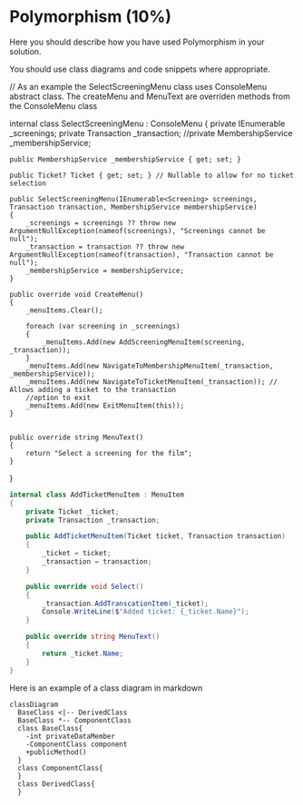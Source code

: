 # Polymorphism (10%)

Here you should describe how you have used Polymorphism in your solution.

You should use class diagrams and code snippets where appropriate.

// As an example the SelectScreeningMenu class uses ConsoleMenu abstract class. The createMenu and MenuText are overriden methods from the ConsoleMenu class

internal class SelectScreeningMenu : ConsoleMenu
{
    private IEnumerable<Screening> _screenings;
    private Transaction _transaction;
    //private MembershipService _membershipService;

    public MembershipService _membershipService { get; set; }

    public Ticket? Ticket { get; set; } // Nullable to allow for no ticket selection

    public SelectScreeningMenu(IEnumerable<Screening> screenings, Transaction transaction, MembershipService membershipService)
    {
        _screenings = screenings ?? throw new ArgumentNullException(nameof(screenings), "Screenings cannot be null");
        _transaction = transaction ?? throw new ArgumentNullException(nameof(transaction), "Transaction cannot be null");
        _membershipService = membershipService;
    }

    public override void CreateMenu()
    {
        _menuItems.Clear();

        foreach (var screening in _screenings)
        {
            _menuItems.Add(new AddScreeningMenuItem(screening, _transaction));
        }
        _menuItems.Add(new NavigateToMembershipMenuItem(_transaction, _membershipService));
        _menuItems.Add(new NavigateToTicketMenuItem(_transaction)); // Allows adding a ticket to the transaction
        //option to exit
        _menuItems.Add(new ExitMenuItem(this));
    }
    

    public override string MenuText()
    {
        return "Select a screening for the film";
    }
}


```cs
internal class AddTicketMenuItem : MenuItem
{
    private Ticket _ticket;
    private Transaction _transaction;

    public AddTicketMenuItem(Ticket ticket, Transaction transaction)
    {
        _ticket = ticket;
        _transaction = transaction;
    }

    public override void Select()
    {
        _transaction.AddTranscationItem(_ticket);
        Console.WriteLine($"Added ticket: {_ticket.Name}");
    }

    public override string MenuText()
    {
        return _ticket.Name;
    }
}
```

Here is an example of a class diagram in markdown

```mermaid
classDiagram
  BaseClass <|-- DerivedClass
  BaseClass *-- ComponentClass
  class BaseClass{
    -int privateDataMember
    -ComponentClass component
    +publicMethod()
  }
  class ComponentClass{
  }
  class DerivedClass{
  }
```

